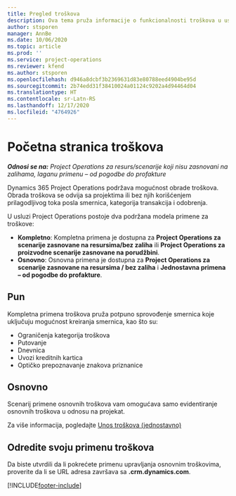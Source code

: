 ```yaml
---
title: Pregled troškova
description: Ova tema pruža informacije o funkcionalnosti troškova u usluzi Project Operations.
author: stsporen
manager: AnnBe
ms.date: 10/06/2020
ms.topic: article
ms.prod: ''
ms.service: project-operations
ms.reviewer: kfend
ms.author: stsporen
ms.openlocfilehash: d946a8dcbf3b2369631d83e80788eed4904be95d
ms.sourcegitcommit: 2b74edd31f38410024a01124c9202a4d94464d04
ms.translationtype: HT
ms.contentlocale: sr-Latn-RS
ms.lasthandoff: 12/17/2020
ms.locfileid: "4764926"
---
```

# <a name="expense-home-page"></a>Početna stranica troškova

_**Odnosi se na:** Project Operations za resurs/scenarije koji nisu zasnovani na zalihama, laganu primenu – od pogodbe do profakture_


Dynamics 365 Project Operations podržava mogućnost obrade troškova. Obrada troškova se odvija sa projektima ili bez njih korišćenjem prilagodljivog toka posla smernica, kategorija transakcija i odobrenja.

U usluzi Project Operations postoje dva podržana modela primene za troškove: 

- **Kompletno**: Kompletna primena je dostupna za **Project Operations za scenarije zasnovane na resursima/bez zaliha** ili **Project Operations za proizvodne scenarije zasnovane na porudžbini**.
- **Osnovno**: Osnovna primena je dostupna za **Project Operations za scenarije zasnovane na resursima / bez zaliha** i **Jednostavna primena – od pogodbe do profakture**.

## <a name="full"></a>Pun 
Kompletna primena troškova pruža potpuno sprovođenje smernica koje uključuju mogućnost kreiranja smernica, kao što su:

  - Ograničenja kategorija troškova
  - Putovanje
  - Dnevnica
  - Uvozi kreditnih kartica
  - Optičko prepoznavanje znakova priznanice

## <a name="basic"></a>Osnovno 
Scenarij primene osnovnih troškova vam omogućava samo evidentiranje osnovnih troškova u odnosu na projekat. 

Za više informacija, pogledajte [Unos troškova (jednostavno)](basic-expense.md)

## <a name="determine-your-expense-deployment"></a>Odredite svoju primenu troškova
Da biste utvrdili da li pokrećete primenu upravljanja osnovnim troškovima, proverite da li se URL adresa završava sa **.crm.dynamics.com**. 


[!INCLUDE[footer-include](../includes/footer-banner.md)]